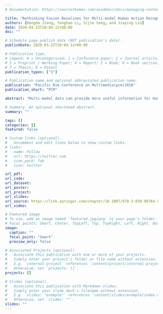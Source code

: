 ```yaml
---
# Documentation: https://sourcethemes.com/academic/docs/managing-content/

title: "Rethinking Fusion Baselines for Multi-modal Human Action Recognition"
authors: [Hongda Jiang, Yanghao Li, Sijie Song, and Jiaying Liu]
date: 2020-03-22T20:04:12+08:00
doi: ""

# Schedule page publish date (NOT publication's date).
publishDate: 2020-03-22T20:04:12+08:00

# Publication type.
# Legend: 0 = Uncategorized; 1 = Conference paper; 2 = Journal article;
# 3 = Preprint / Working Paper; 4 = Report; 5 = Book; 6 = Book section;
# 7 = Thesis; 8 = Patent
publication_types: ["1"]

# Publication name and optional abbreviated publication name.
publication: "Pacific Rim Conference on Multimedia(pcm)2018"
publication_short: "PCM"

abstract: "Multi-modal data can provide more useful information for Human Action Recognition. But with the different formats, different modal data can only be used separately, which results a inefficient fusion. In this paper, we give comprehensive analysis of fusion schemes through experimental results and hope our work could benefit the community in multi-modal action recognition."

# Summary. An optional shortened abstract.
summary: ""

tags: []
categories: []
featured: false

# Custom links (optional).
#   Uncomment and edit lines below to show custom links.
# links:
# - name: Follow
#   url: https://twitter.com
#   icon_pack: fab
#   icon: twitter

url_pdf:
url_code:
url_dataset:
url_poster:
url_project:
url_slides:
url_source: https://link.springer.com/chapter/10.1007/978-3-030-00764-5_17
url_video:

# Featured image
# To use, add an image named `featured.jpg/png` to your page's folder. 
# Focal points: Smart, Center, TopLeft, Top, TopRight, Left, Right, BottomLeft, Bottom, BottomRight.
image:
  caption: ""
  focal_point: "Smart"
  preview_only: false

# Associated Projects (optional).
#   Associate this publication with one or more of your projects.
#   Simply enter your project's folder or file name without extension.
#   E.g. `internal-project` references `content/project/internal-project/index.md`.
#   Otherwise, set `projects: []`.
projects: []

# Slides (optional).
#   Associate this publication with Markdown slides.
#   Simply enter your slide deck's filename without extension.
#   E.g. `slides: "example"` references `content/slides/example/index.md`.
#   Otherwise, set `slides: ""`.
slides: ""
---
```

